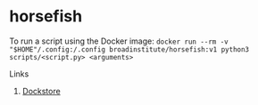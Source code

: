 # horsefish

To run a script using the Docker image: 
`docker run --rm -v "$HOME"/.config:/.config broadinstitute/horsefish:v1 python3 scripts/<script.py> <arguments>`

Links
1. [Dockstore](https://dockstore.org/workflows/github.com/broadinstitute/horsefish/monitor_submission:master?tab=info)
